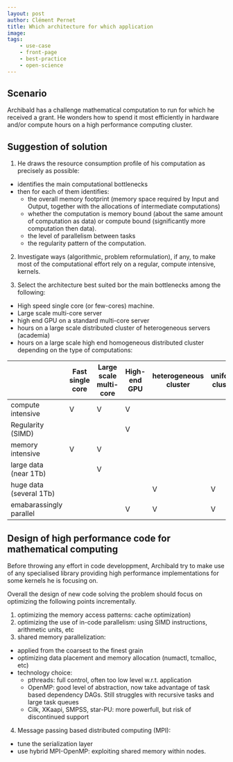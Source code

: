 ```yaml
---
layout: post
author: Clément Pernet
title: Which architecture for which application
image:
tags:
    - use-case
    - front-page
    - best-practice
    - open-science
---
```


## Scenario

Archibald has a challenge mathematical computation to run for which he received a grant. He wonders how to spend it most efficiently in hardware and/or compute hours on a high performance computing cluster.

## Suggestion of solution


1.  He draws the resource consumption  profile of his computation as precisely as possible:
 - identifies the main computational bottlenecks
 - then for each of them identifies:
   * the overall memory footprint (memory space required by Input and Output, together with the allocations of intermediate computations)
   * whether the computation is memory bound (about the same amount of computation as data) or compute bound (significantly more computation then data).
   * the level of parallelism between tasks
   * the regularity pattern of the computation.

2. Investigate ways (algorithmic, problem reformulation), if any, to make most of the computational effort rely on a regular, compute intensive, kernels.

3. Select the architecture best suited bor the main bottlenecks among the following:
 - High speed single core (or few-cores) machine.
 - Large scale multi-core server 
 - high end GPU on a standard multi-core server
 - hours on a large scale distributed cluster of heterogeneous servers (academia)
 - hours on a large scale high end homogeneous distributed cluster
depending on the type of computations:

|                         | Fast single core | Large scale multi-core | High-end GPU | heterogeneous cluster | uniform cluster |
| ----------------------- | ---------------- | ---------------------- | ------------ | --------------------- | ----------------|
| compute intensive       |      V           |   V                    |    V         |                       |                 |
| Regularity (SIMD)       |                  |                        |    V         |                       |                 |
| memory intensive        |      V           |   V                    |              |                       |                 |
| large data (near 1Tb)   |                  |   V                    |              |                       |                 |  
| huge data (several 1Tb) |                  |                        |              |         V             |    V            |  
| emabarassingly parallel |                  |                        |     V        |         V             |    V            |

## Design of high performance code for mathematical computing

Before throwing any effort in code developpment, Archibald try to make use of any specialised library providing high performance implementations for some kernels he is focusing on.

Overall the design of new code solving the problem should focus on optimizing the following points incrementally.
 1. optimizing the memory access patterns: cache optimization)
 2. optimizing the use of in-code parallelism: using SIMD instructions, arithmetic units, etc
 3. shared memory parallelization:
  - applied from the coarsest to the finest grain
  - optimizing data placement and memory allocation (numactl, tcmalloc, etc)
  - technology choice:
    * pthreads: full control, often too low level w.r.t. application
    * OpenMP: good level of abstraction, now take advantage of task based dependency DAGs. Still struggles with recursive tasks and large task queues
    * Cilk, XKaapi, SMPSS, star-PU: more powerfull, but risk of discontinued support
 4. Message passing based distributed computing (MPI):
  - tune the serialization layer
  - use hybrid MPI-OpenMP: exploiting shared memory within nodes.


